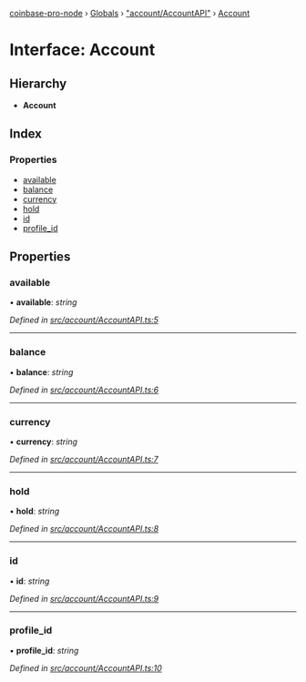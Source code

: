 [coinbase-pro-node](../README.md) › [Globals](../globals.md) › ["account/AccountAPI"](../modules/_account_accountapi_.md) › [Account](_account_accountapi_.account.md)

# Interface: Account

## Hierarchy

- **Account**

## Index

### Properties

- [available](_account_accountapi_.account.md#available)
- [balance](_account_accountapi_.account.md#balance)
- [currency](_account_accountapi_.account.md#currency)
- [hold](_account_accountapi_.account.md#hold)
- [id](_account_accountapi_.account.md#id)
- [profile_id](_account_accountapi_.account.md#profile_id)

## Properties

### available

• **available**: _string_

_Defined in [src/account/AccountAPI.ts:5](https://github.com/bennyn/coinbase-pro-node/blob/0c3235f/src/account/AccountAPI.ts#L5)_

---

### balance

• **balance**: _string_

_Defined in [src/account/AccountAPI.ts:6](https://github.com/bennyn/coinbase-pro-node/blob/0c3235f/src/account/AccountAPI.ts#L6)_

---

### currency

• **currency**: _string_

_Defined in [src/account/AccountAPI.ts:7](https://github.com/bennyn/coinbase-pro-node/blob/0c3235f/src/account/AccountAPI.ts#L7)_

---

### hold

• **hold**: _string_

_Defined in [src/account/AccountAPI.ts:8](https://github.com/bennyn/coinbase-pro-node/blob/0c3235f/src/account/AccountAPI.ts#L8)_

---

### id

• **id**: _string_

_Defined in [src/account/AccountAPI.ts:9](https://github.com/bennyn/coinbase-pro-node/blob/0c3235f/src/account/AccountAPI.ts#L9)_

---

### profile_id

• **profile_id**: _string_

_Defined in [src/account/AccountAPI.ts:10](https://github.com/bennyn/coinbase-pro-node/blob/0c3235f/src/account/AccountAPI.ts#L10)_
